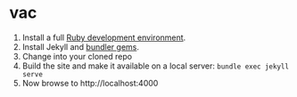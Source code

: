 # vac

1. Install a full [Ruby development environment](https://jekyllrb.com/docs/installation/).
2. Install Jekyll and [bundler gems](https://jekyllrb.com/docs/ruby-101/#bundler).
3. Change into your cloned repo
4. Build the site and make it available on a local server: `bundle exec jekyll serve`
5. Now browse to http://localhost:4000